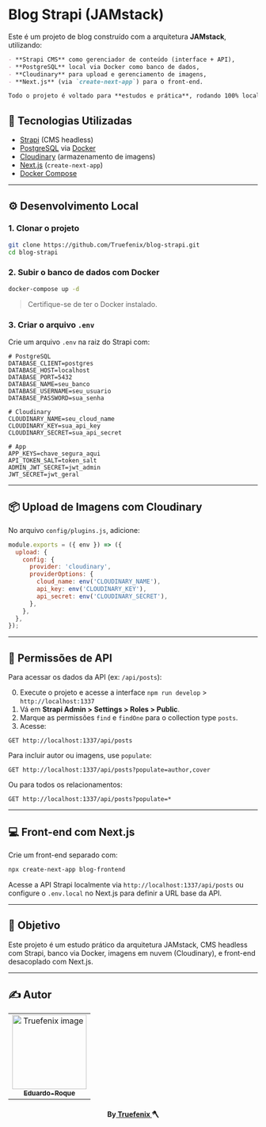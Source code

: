 # Blog Strapi (JAMstack)

Este é um projeto de blog construído com a arquitetura **JAMstack**, utilizando:

````markdown
- **Strapi CMS** como gerenciador de conteúdo (interface + API),
- **PostgreSQL** local via Docker como banco de dados,
- **Cloudinary** para upload e gerenciamento de imagens,
- **Next.js** (via `create-next-app`) para o front-end.

Todo o projeto é voltado para **estudos e prática**, rodando 100% localmente (sem servidores hospedados).
````
## 🔧 Tecnologias Utilizadas

- [Strapi](https://strapi.io/) (CMS headless)
- [PostgreSQL](https://www.postgresql.org/) via [Docker](https://www.docker.com/)
- [Cloudinary](https://cloudinary.com/) (armazenamento de imagens)
- [Next.js](https://nextjs.org/) (`create-next-app`)
- [Docker Compose](https://docs.docker.com/compose/)

---

## ⚙️ Desenvolvimento Local

### 1. Clonar o projeto

```bash
git clone https://github.com/Truefenix/blog-strapi.git
cd blog-strapi
````

### 2. Subir o banco de dados com Docker

```bash
docker-compose up -d
```

> Certifique-se de ter o Docker instalado.

### 3. Criar o arquivo `.env`

Crie um arquivo `.env` na raiz do Strapi com:

```
# PostgreSQL
DATABASE_CLIENT=postgres
DATABASE_HOST=localhost
DATABASE_PORT=5432
DATABASE_NAME=seu_banco
DATABASE_USERNAME=seu_usuario
DATABASE_PASSWORD=sua_senha

# Cloudinary
CLOUDINARY_NAME=seu_cloud_name
CLOUDINARY_KEY=sua_api_key
CLOUDINARY_SECRET=sua_api_secret

# App
APP_KEYS=chave_segura_aqui
API_TOKEN_SALT=token_salt
ADMIN_JWT_SECRET=jwt_admin
JWT_SECRET=jwt_geral
```

---

## 📦 Upload de Imagens com Cloudinary

No arquivo `config/plugins.js`, adicione:

```js
module.exports = ({ env }) => ({
  upload: {
    config: {
      provider: 'cloudinary',
      providerOptions: {
        cloud_name: env('CLOUDINARY_NAME'),
        api_key: env('CLOUDINARY_KEY'),
        api_secret: env('CLOUDINARY_SECRET'),
      },
    },
  },
});
```

---

## 🧩 Permissões de API

Para acessar os dados da API (ex: `/api/posts`):

0. Execute o projeto e acesse a interface `npm run develop` > `http://localhost:1337`
1. Vá em **Strapi Admin > Settings > Roles > Public**.
2. Marque as permissões `find` e `findOne` para o collection type `posts`.
3. Acesse:

```http
GET http://localhost:1337/api/posts
```

Para incluir autor ou imagens, use `populate`:

```http
GET http://localhost:1337/api/posts?populate=author,cover
```

Ou para todos os relacionamentos:

```http
GET http://localhost:1337/api/posts?populate=*
```

---

## 💻 Front-end com Next.js

Crie um front-end separado com:

```bash
npx create-next-app blog-frontend
```

Acesse a API Strapi localmente via `http://localhost:1337/api/posts` ou configure o `.env.local` no Next.js para definir a URL base da API.

---

## 🧪 Objetivo

Este projeto é um estudo prático da arquitetura JAMstack, CMS headless com Strapi, banco via Docker, imagens em nuvem (Cloudinary), e front-end desacoplado com Next.js.

---

## ✍️ Autor
<table align="center">
<tr>
<td align="center">
<a href="https://github.com/Truefenix">
<img src="https://avatars.githubusercontent.com/u/94227038?s=400&u=0c061da14bb3c2f5bf9de8467443f49d7068c365&v=4" width="150px;" alt="Truefenix image" />
<br />
<sub><b>Eduardo-Roque</b></sub>
</a>
</td>
</tr>
</table>

<h4 align="center">
By<a href="https://github.com/Truefenix" target="_blank"> Truefenix </a>🪓